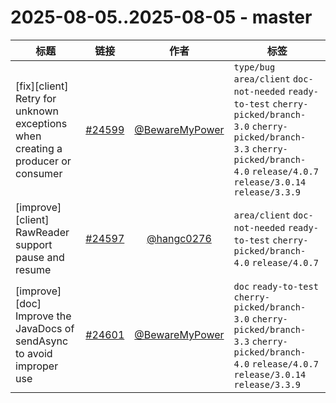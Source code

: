 # 2025-08-05..2025-08-05 - master
| 标题 | 链接 | 作者 | 标签 |
| - | :--: | :--: | - |
| [fix][client] Retry for unknown exceptions when creating a producer or consumer | [#24599](https://github.com/apache/pulsar/pull/24599) | [@BewareMyPower](https://github.com/BewareMyPower) | `type/bug` `area/client` `doc-not-needed` `ready-to-test` `cherry-picked/branch-3.0` `cherry-picked/branch-3.3` `cherry-picked/branch-4.0` `release/4.0.7` `release/3.0.14` `release/3.3.9`  | 
| [improve][client] RawReader support pause and resume | [#24597](https://github.com/apache/pulsar/pull/24597) | [@hangc0276](https://github.com/hangc0276) | `area/client` `doc-not-needed` `ready-to-test` `cherry-picked/branch-4.0` `release/4.0.7`  | 
| [improve][doc] Improve the JavaDocs of sendAsync to avoid improper use | [#24601](https://github.com/apache/pulsar/pull/24601) | [@BewareMyPower](https://github.com/BewareMyPower) | `doc` `ready-to-test` `cherry-picked/branch-3.0` `cherry-picked/branch-3.3` `cherry-picked/branch-4.0` `release/4.0.7` `release/3.0.14` `release/3.3.9`  | 
